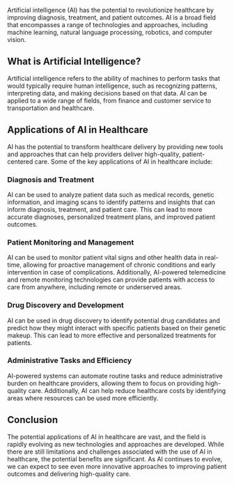
Artificial intelligence (AI) has the potential to revolutionize healthcare by improving diagnosis, treatment, and patient outcomes. AI is a broad field that encompasses a range of technologies and approaches, including machine learning, natural language processing, robotics, and computer vision.

What is Artificial Intelligence?
--------------------------------

Artificial intelligence refers to the ability of machines to perform tasks that would typically require human intelligence, such as recognizing patterns, interpreting data, and making decisions based on that data. AI can be applied to a wide range of fields, from finance and customer service to transportation and healthcare.

Applications of AI in Healthcare
--------------------------------

AI has the potential to transform healthcare delivery by providing new tools and approaches that can help providers deliver high-quality, patient-centered care. Some of the key applications of AI in healthcare include:

### Diagnosis and Treatment

AI can be used to analyze patient data such as medical records, genetic information, and imaging scans to identify patterns and insights that can inform diagnosis, treatment, and patient care. This can lead to more accurate diagnoses, personalized treatment plans, and improved patient outcomes.

### Patient Monitoring and Management

AI can be used to monitor patient vital signs and other health data in real-time, allowing for proactive management of chronic conditions and early intervention in case of complications. Additionally, AI-powered telemedicine and remote monitoring technologies can provide patients with access to care from anywhere, including remote or underserved areas.

### Drug Discovery and Development

AI can be used in drug discovery to identify potential drug candidates and predict how they might interact with specific patients based on their genetic makeup. This can lead to more effective and personalized treatments for patients.

### Administrative Tasks and Efficiency

AI-powered systems can automate routine tasks and reduce administrative burden on healthcare providers, allowing them to focus on providing high-quality care. Additionally, AI can help reduce healthcare costs by identifying areas where resources can be used more efficiently.

Conclusion
----------

The potential applications of AI in healthcare are vast, and the field is rapidly evolving as new technologies and approaches are developed. While there are still limitations and challenges associated with the use of AI in healthcare, the potential benefits are significant. As AI continues to evolve, we can expect to see even more innovative approaches to improving patient outcomes and delivering high-quality care.
